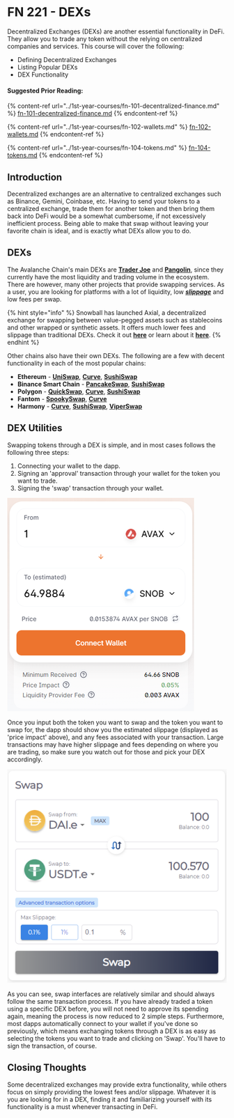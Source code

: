 # FN 221 - DEXs

Decentralized Exchanges (DEXs) are another essential functionality in DeFi. They allow you to trade any token without the relying on centralized companies and services. This course will cover the following:

* Defining Decentralized Exchanges
* Listing Popular DEXs
* DEX Functionality

#### Suggested Prior Reading:

{% content-ref url="../1st-year-courses/fn-101-decentralized-finance.md" %}
[fn-101-decentralized-finance.md](../1st-year-courses/fn-101-decentralized-finance.md)
{% endcontent-ref %}

{% content-ref url="../1st-year-courses/fn-102-wallets.md" %}
[fn-102-wallets.md](../1st-year-courses/fn-102-wallets.md)
{% endcontent-ref %}

{% content-ref url="../1st-year-courses/fn-104-tokens.md" %}
[fn-104-tokens.md](../1st-year-courses/fn-104-tokens.md)
{% endcontent-ref %}

## Introduction

Decentralized exchanges are an alternative to centralized exchanges such as Binance, Gemini, Coinbase, etc. Having to send your tokens to a centralized exchange, trade them for another token and then bring them back into DeFi would be a somewhat cumbersome, if not excessively inefficient process. Being able to make that swap without leaving your favorite chain is ideal, and is exactly what DEXs allow you to do.

## DEXs

The Avalanche Chain's main DEXs are [**Trader Joe**](https://www.traderjoexyz.com/#/trade) and [**Pangolin**](https://app.pangolin.exchange/#/swap), since they currently have the most liquidity and trading volume in the ecosystem. There are however, many other projects that provide swapping services. As a user, you are looking for platforms with a lot of liquidity, low [_**slippage**_](../../resources/defi-glossary.md#slippage) and low fees per swap.

{% hint style="info" %}
Snowball has launched Axial, a decentralized exchange for swapping between value-pegged assets such as stablecoins and other wrapped or synthetic assets. It offers much lower fees and slippage than traditional DEXs. Check it out [**here**](https://axial.exchange) or learn about it [**here**](https://docs.axial.exchange).
{% endhint %}

Other chains also have their own DEXs. The following are a few with decent functionality in each of the most popular chains:

* **Ethereum** - [**UniSwap**](https://app.uniswap.org/#/swap), [**Curve**](https://curve.fi), [**SushiSwap**](https://app.sushi.com/swap)
* **Binance Smart Chain** - [**PancakeSwap**](https://pancakeswap.finance/swap), [**SushiSwap**](https://app.sushi.com/swap)
* **Polygon** - [**QuickSwap**](https://quickswap.exchange/#/swap), [**Curve**](https://polygon.curve.fi), [**SushiSwap**](https://app.sushi.com/swap)
* **Fantom** - [**SpookySwap**](https://spookyswap.finance/swap), [**Curve**](https://ftm.curve.fi)
* **Harmony** - [**Curve**](https://harmony.curve.fi), [**SushiSwap**](https://app.sushi.com/swap), [**ViperSwap**](https://viperswap.one/#/swap)

## DEX Utilities

Swapping tokens through a DEX is simple, and in most cases follows the following three steps:

1. Connecting your wallet to the dapp.
2. Signing an 'approval' transaction through your wallet for the token you want to trade.
3. Signing the 'swap' transaction through your wallet.

![Trading 1 AVAX for SNOB on Pangolin](<../../.gitbook/assets/image (12) (1) (1).png>)

Once you input both the token you want to swap and the token you want to swap for, the dapp should show you the estimated slippage (displayed as 'price impact' above), and any fees associated with your transaction. Large transactions may have higher slippage and fees depending on where you are trading, so make sure you watch out for those and pick your DEX accordingly.

![Trading 100 DAI.e for USDT.e on Snowball's StableVault](<../../.gitbook/assets/image (16) (1) (1) (1) (1).png>)

As you can see, swap interfaces are relatively similar and should always follow the same transaction process. If you have already traded a token using a specific DEX before, you will not need to approve its spending again, meaning the process is now reduced to 2 simple steps. Furthermore, most dapps automatically connect to your wallet if you've done so previously, which means exchanging tokens through a DEX is as easy as selecting the tokens you want to trade and clicking on 'Swap'. You'll have to sign the transaction, of course.

## Closing Thoughts

Some decentralized exchanges may provide extra functionality, while others focus on simply providing the lowest fees and/or slippage. Whatever it is you are looking for in a DEX, finding it and familiarizing yourself with its functionality is a must whenever transacting in DeFi.
